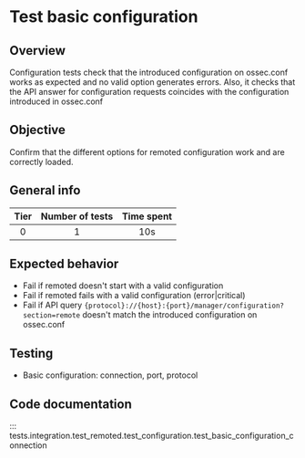 # Test basic configuration
## Overview 
Configuration tests check that the introduced configuration on ossec.conf works as expected and no valid option generates errors. 
Also, it checks that the API answer for configuration requests coincides with the configuration introduced in ossec.conf

## Objective

Confirm that the different options for remoted configuration work and are correctly loaded.

## General info

|Tier | Number of tests | Time spent |
|:--:|:--:|:--:|
| 0 | 1 | 10s |

## Expected behavior

- Fail if remoted doesn't start with a valid configuration
- Fail if remoted fails with a valid configuration (error|critical)
- Fail if API query `{protocol}://{host}:{port}/manager/configuration?section=remote` doesn't match the introduced configuration on ossec.conf 

## Testing

- Basic configuration: connection, port, protocol

## Code documentation
::: tests.integration.test_remoted.test_configuration.test_basic_configuration_connection
